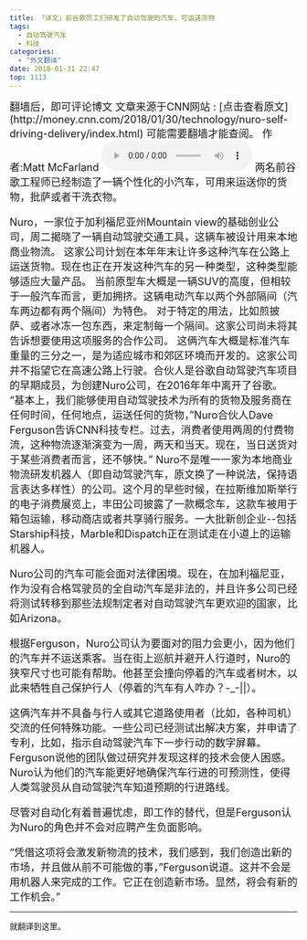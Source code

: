```yaml
---
title: 「译文」前谷歌员工们研发了自动驾驶的汽车，可运送货物
tags:
  - 自动驾驶汽车
  - 科技
categories:
  - "外文翻译"
date: 2018-01-31 22:47
top: 1113
---
```


<font size=4>
翻墙后，即可评论博文
文章来源于CNN网站 : 
[点击查看原文](http://money.cnn.com/2018/01/30/technology/nuro-self-driving-delivery/index.html)
可能需要翻墙才能查阅。
作者:Matt McFarland

</font>
<!--more-->
<audio controls="controls" name="media" style="width:264px"  autoplay loop=true> <source src="/musics/wish.mp3"></audio>

<font size=4>
两名前谷歌工程师已经制造了一辆个性化的小汽车，可用来运送你的货物，批萨或者干洗衣物。

Nuro，一家位于加利福尼亚州Mountain view的基础创业公司，周二揭晓了一辆自动驾驶交通工具，这辆车被设计用来本地商业物流。
这家公司计划在本年年末让许多这种汽车在公路上运送货物。现在也正在开发这种汽车的另一种类型，这种类型能够适应大量产品。
当前原型车大概是一辆SUV的高度，但相较于一般汽车而言，更加拥挤。这辆电动汽车以两个外部隔间（汽车两边都有两个隔间）为特色。
对于特定的用法，比如煎披萨、或者冰冻一包东西，来定制每一个隔间。这家公司尚未将其告诉想要使用这项服务的合作公司。
这俩汽车大概是标准汽车重量的三分之一，是为适应城市和郊区环境而开发的。这家公司并不指望它在高速公路上行驶。合伙人是谷歌自动驾驶汽车项目的早期成员，为创建Nuro公司，在2016年年中离开了谷歌。
“基本上，我们能够使用自动驾驶技术为所有的货物及服务商在任何时间，任何地点，运送任何的货物，”Nuro合伙人Dave Ferguson告诉CNN科技专栏。过去，消费者使用两周的付费物流，这种物流逐渐演变为一周，两天和当天。现在，当日送货对于某些消费者而言，还不够快。”
Nuro不是唯一一家为本地商业物流研发机器人（即自动驾驶汽车，原文换了一种说法，保持语言表达多样性）的公司。这个月的早些时候，在拉斯维加斯举行的电子消费展览上，丰田公司披露了一款概念车，这款车被用于箱包运输，移动商店或者共享骑行服务。一大批新创企业--包括Starship科技，Marble和Dispatch正在测试走在小道上的运输机器人。

Nuro公司的汽车可能会面对法律困境。现在，在加利福尼亚，作为没有合格驾驶员的全自动汽车是非法的，并且许多公司已经将测试转移到那些法规制定者对自动驾驶汽车更欢迎的国家，比如Arizona。

根据Ferguson，Nuro公司认为要面对的阻力会更小，因为他们的汽车并不运送乘客。当在街上巡航并避开人行道时，Nuro的狭窄尺寸也可能有帮助。他甚至会撞向停着的汽车或者树木，以此来牺牲自己保护行人（停着的汽车有人咋办？-_-||）。

这俩汽车并不具备与行人或其它道路使用者（比如，各种司机）交流的任何特殊功能。一些公司已经测试出解决方案，并申请了专利，比如，指示自动驾驶汽车下一步行动的数字屏幕。Ferguson说他的团队做过研究并发现这样的技术会使人困惑。Nuro认为他们的汽车能更好地确保汽车行进的可预测性，使得人类驾驶员从自动驾驶汽车知道预期的行进路线。

尽管对自动化有着普遍忧虑，即工作的替代，但是Ferguson认为Nuro的角色并不会对应聘产生负面影响。

“凭借这项将会激发新物流的技术，我们感到，我们创造出新的市场，并且做从前不可能做的事，”Ferguson说道。这并不会是用机器人来完成的工作。它正在创造新市场。显然，将会有新的工作机会。”
</font>

***
就翻译到这里。
